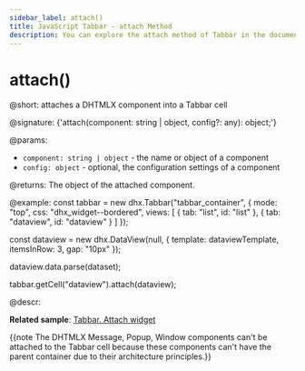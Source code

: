 ```yaml
---
sidebar_label: attach()
title: JavaScript Tabbar - attach Method 
description: You can explore the attach method of Tabbar in the documentation of the DHTMLX JavaScript UI library. Browse developer guides and API reference, try out code examples and live demos, and download a free 30-day evaluation version of DHTMLX Suite.
---
```


# attach()

@short: attaches a DHTMLX component into a Tabbar cell

@signature: {'attach(component: string | object, config?: any): object;'}

@params:
- `component: string | object` - the name or object of a component
- `config: object` - optional, the configuration settings of a component

@returns:
The object of the attached component.

@example:
const tabbar = new dhx.Tabbar("tabbar_container", {
    mode: "top",
    css: "dhx_widget--bordered",
    views: [
        { tab: "list", id: "list" },
        { tab: "dataview", id: "dataview" }
    ]
});

const dataview = new dhx.DataView(null, {
    template: dataviewTemplate,
    itemsInRow: 3,
    gap: "10px"
});

dataview.data.parse(dataset);

tabbar.getCell("dataview").attach(dataview);

@descr:

**Related sample**: [Tabbar. Attach widget](https://snippet.dhtmlx.com/o1jwmw1l)

{{note The DHTMLX Message, Popup, Window components can't be attached to the Tabbar cell because these components can't have the parent container due to their architecture principles.}}
